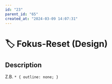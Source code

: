 ```yaml
---
id: "23"
parent_id: "65"
created_at: "2024-03-09 14:07:31"
---
```


# 🏷️ Fokus-Reset (Design)

## Description

Z.B. `* { outline: none; }`